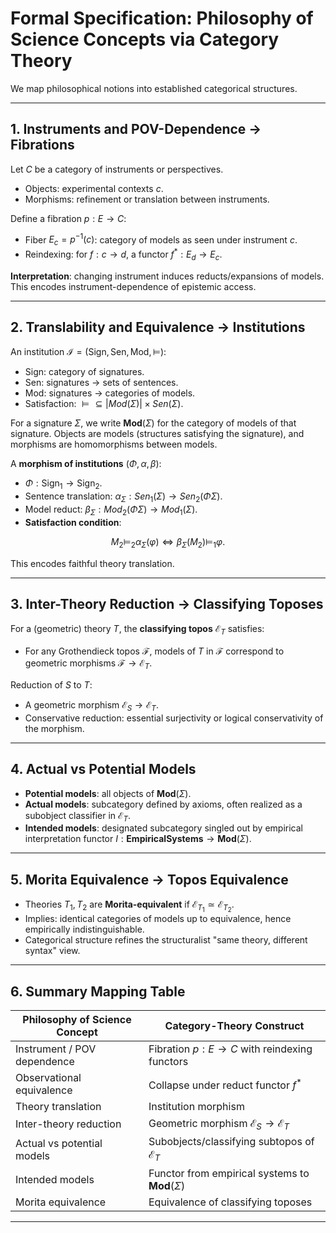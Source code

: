 # Formal Specification: Philosophy of Science Concepts via Category Theory

We map philosophical notions into established categorical structures.

---

## 1. Instruments and POV-Dependence → Fibrations

Let $C$ be a category of instruments or perspectives.  
- Objects: experimental contexts $c$.  
- Morphisms: refinement or translation between instruments.

Define a fibration $p: E \to C$:  
- Fiber $E_c = p^{-1}(c)$: category of models as seen under instrument $c$.  
- Reindexing: for $f: c \to d$, a functor $f^*: E_d \to E_c$.  

**Interpretation**: changing instrument induces reducts/expansions of models.  
This encodes instrument-dependence of epistemic access.

---

## 2. Translability and Equivalence → Institutions

An institution $\mathcal{I} = (\text{Sign}, \text{Sen}, \text{Mod}, \models)$:  
- Sign: category of signatures.  
- Sen: signatures $\to$ sets of sentences.  
- Mod: signatures $\to$ categories of models.  
- Satisfaction: $\models \subseteq |Mod(\Sigma)| \times Sen(\Sigma)$.

For a signature $\Sigma$, we write $\mathbf{Mod}(\Sigma)$ for the category of models of that signature. Objects are models (structures satisfying the signature), and morphisms are homomorphisms between models.

A **morphism of institutions** $(\Phi, \alpha, \beta)$:  
- $\Phi: \text{Sign}_1 \to \text{Sign}_2$.  
- Sentence translation: $\alpha_\Sigma: Sen_1(\Sigma) \to Sen_2(\Phi\Sigma)$.  
- Model reduct: $\beta_\Sigma: Mod_2(\Phi\Sigma) \to Mod_1(\Sigma)$.  
- **Satisfaction condition**:  
  
$$M_2 \models_2 \alpha_\Sigma(\varphi) \iff \beta_\Sigma(M_2) \models_1 \varphi.$$

This encodes faithful theory translation.

---

## 3. Inter-Theory Reduction → Classifying Toposes

For a (geometric) theory $T$, the **classifying topos** $\mathcal{E}_T$ satisfies:  
- For any Grothendieck topos $\mathcal{F}$, models of $T$ in $\mathcal{F}$ correspond to geometric morphisms $\mathcal{F} \to \mathcal{E}_T$.

Reduction of $S$ to $T$:  
- A geometric morphism $\mathcal{E}_S \to \mathcal{E}_T$.  
- Conservative reduction: essential surjectivity or logical conservativity of the morphism.

---

## 4. Actual vs Potential Models

- **Potential models**: all objects of $\mathbf{Mod}(\Sigma)$.  
- **Actual models**: subcategory defined by axioms, often realized as a subobject classifier in $\mathcal{E}_T$.  
- **Intended models**: designated subcategory singled out by empirical interpretation functor $I: \mathbf{EmpiricalSystems} \to \mathbf{Mod}(\Sigma)$.

---

## 5. Morita Equivalence → Topos Equivalence

- Theories $T_1, T_2$ are **Morita-equivalent** if $\mathcal{E}_{T_1} \simeq \mathcal{E}_{T_2}$.  
- Implies: identical categories of models up to equivalence, hence empirically indistinguishable.  
- Categorical structure refines the structuralist "same theory, different syntax" view.

---

## 6. Summary Mapping Table

| Philosophy of Science Concept     | Category-Theory Construct                                    |
|----------------------------------|--------------------------------------------------------------|
| Instrument / POV dependence       | Fibration $p: E \to C$ with reindexing functors            |
| Observational equivalence         | Collapse under reduct functor $f^*$                        |
| Theory translation                | Institution morphism                                         |
| Inter-theory reduction            | Geometric morphism $\mathcal{E}_S \to \mathcal{E}_T$       |
| Actual vs potential models        | Subobjects/classifying subtopos of $\mathcal{E}_T$         |
| Intended models                   | Functor from empirical systems to $\mathbf{Mod}(\Sigma)$   |
| Morita equivalence                | Equivalence of classifying toposes                          |

---
